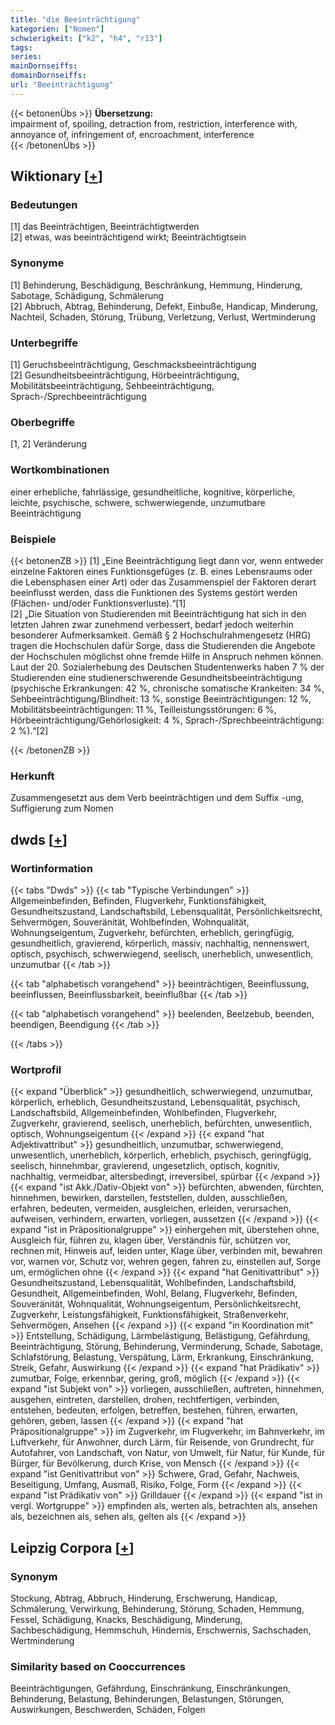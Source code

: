 ```yaml
---
title: "die Beeinträchtigung"
kategorien: ["Nomen"]
schwierigkeit: ["k2", "h4", "r13"]
tags:
series:
mainDornseiffs:
domainDornseiffs:
url: "Beeinträchtigung"
---
```


{{< betonenÜbs >}}
**Übersetzung:**  
impairment of, spoiling, detraction from, restriction, interference with, annoyance of, infringement of, encroachment, interference  
{{< /betonenÜbs >}}

## Wiktionary [[+](https://de.wiktionary.org/wiki/Beeinträchtigung)]

### Bedeutungen
[1] das Beeinträchtigen, Beeinträchtigtwerden  
[2] etwas, was beeinträchtigend wirkt; Beeinträchtigtsein  

### Synonyme
[1] Behinderung, Beschädigung, Beschränkung, Hemmung, Hinderung, Sabotage, Schädigung, Schmälerung  
[2] Abbruch, Abtrag, Behinderung, Defekt, Einbuße, Handicap, Minderung, Nachteil, Schaden, Störung, Trübung, Verletzung, Verlust, Wertminderung  

### Unterbegriffe
[1] Geruchsbeeinträchtigung, Geschmacksbeeinträchtigung  
[2] Gesundheitsbeeinträchtigung, Hörbeeinträchtigung, Mobilitätsbeeinträchtigung, Sehbeeinträchtigung, Sprach-/Sprechbeeinträchtigung  

### Oberbegriffe
[1, 2] Veränderung  

### Wortkombinationen
einer erhebliche, fahrlässige, gesundheitliche, kognitive, körperliche, leichte, psychische, schwere, schwerwiegende, unzumutbare Beeinträchtigung  

### Beispiele
{{< betonenZB >}}
[1] „Eine Beeinträchtigung liegt dann vor, wenn entweder einzelne Faktoren eines Funktionsgefüges (z. B. eines Lebensraums oder die Lebensphasen einer Art) oder das Zusammenspiel der Faktoren derart beeinflusst werden, dass die Funktionen des Systems gestört werden (Flächen- und/oder Funktionsverluste).“[1]  
[2] „Die Situation von Studierenden mit Beeinträchtigung hat sich in den letzten Jahren zwar zunehmend verbessert, bedarf jedoch weiterhin besonderer Aufmerksamkeit. Gemäß § 2 Hochschulrahmengesetz (HRG) tragen die Hochschulen dafür Sorge, dass die Studierenden die Angebote der Hochschulen möglichst ohne fremde Hilfe in Anspruch nehmen können. Laut der 20. Sozialerhebung des Deutschen Studentenwerks haben 7 % der Studierenden eine studienerschwerende Gesundheitsbeeinträchtigung (psychische Erkrankungen: 42 %, chronische somatische Krankeiten: 34 %, Sehbeeinträchtigung/Blindheit: 13 %, sonstige Beeinträchtigungen: 12 %, Mobilitätsbeeinträchtigungen: 11 %, Teilleistungsstörungen: 6 %, Hörbeeinträchtigung/Gehörlosigkeit: 4 %, Sprach-/Sprechbeeinträchtigung: 2 %).“[2]  

{{< /betonenZB >}}
### Herkunft
Zusammengesetzt aus dem Verb beeinträchtigen und dem Suffix -ung, Suffigierung zum Nomen  



## dwds [[+](https://www.dwds.de/wb/Beeinträchtigung)]

### Wortinformation
{{< tabs "Dwds" >}}
{{< tab "Typische Verbindungen" >}}
Allgemeinbefinden, Befinden, Flugverkehr, Funktionsfähigkeit, Gesundheitszustand, Landschaftsbild, Lebensqualität, Persönlichkeitsrecht, Sehvermögen, Souveränität, Wohlbefinden, Wohnqualität, Wohnungseigentum, Zugverkehr, befürchten, erheblich, geringfügig, gesundheitlich, gravierend, körperlich, massiv, nachhaltig, nennenswert, optisch, psychisch, schwerwiegend, seelisch, unerheblich, unwesentlich, unzumutbar
{{< /tab >}}

{{< tab "alphabetisch vorangehend" >}}
beeinträchtigen, Beeinflussung, beeinflussen, Beeinflussbarkeit, beeinflußbar
{{< /tab >}}

{{< tab "alphabetisch vorangehend" >}}
beelenden, Beelzebub, beenden, beendigen, Beendigung
{{< /tab >}}

{{< /tabs >}}

### Wortprofil
{{< expand "Überblick" >}} gesundheitlich, schwerwiegend, unzumutbar, körperlich, erheblich, Gesundheitszustand, Lebensqualität, psychisch, Landschaftsbild, Allgemeinbefinden, Wohlbefinden, Flugverkehr, Zugverkehr, gravierend, seelisch, unerheblich, befürchten, unwesentlich, optisch, Wohnungseigentum {{< /expand >}}
{{< expand "hat Adjektivattribut" >}} gesundheitlich, unzumutbar, schwerwiegend, unwesentlich, unerheblich, körperlich, erheblich, psychisch, geringfügig, seelisch, hinnehmbar, gravierend, ungesetzlich, optisch, kognitiv, nachhaltig, vermeidbar, altersbedingt, irreversibel, spürbar {{< /expand >}}
{{< expand "ist Akk./Dativ-Objekt von" >}} befürchten, abwenden, fürchten, hinnehmen, bewirken, darstellen, feststellen, dulden, ausschließen, erfahren, bedeuten, vermeiden, ausgleichen, erleiden, verursachen, aufweisen, verhindern, erwarten, vorliegen, aussetzen {{< /expand >}}
{{< expand "ist in Präpositionalgruppe" >}} einhergehen mit, überstehen ohne, Ausgleich für, führen zu, klagen über, Verständnis für, schützen vor, rechnen mit, Hinweis auf, leiden unter, Klage über, verbinden mit, bewahren vor, warnen vor, Schutz vor, wehren gegen, fahren zu, einstellen auf, Sorge um, ermöglichen ohne {{< /expand >}}
{{< expand "hat Genitivattribut" >}} Gesundheitszustand, Lebensqualität, Wohlbefinden, Landschaftsbild, Gesundheit, Allgemeinbefinden, Wohl, Belang, Flugverkehr, Befinden, Souveränität, Wohnqualität, Wohnungseigentum, Persönlichkeitsrecht, Zugverkehr, Leistungsfähigkeit, Funktionsfähigkeit, Straßenverkehr, Sehvermögen, Ansehen {{< /expand >}}
{{< expand "in Koordination mit" >}} Entstellung, Schädigung, Lärmbelästigung, Belästigung, Gefährdung, Beeinträchtigung, Störung, Behinderung, Verminderung, Schade, Sabotage, Schlafstörung, Belastung, Verspätung, Lärm, Erkrankung, Einschränkung, Streik, Gefahr, Auswirkung {{< /expand >}}
{{< expand "hat Prädikativ" >}} zumutbar, Folge, erkennbar, gering, groß, möglich {{< /expand >}}
{{< expand "ist Subjekt von" >}} vorliegen, ausschließen, auftreten, hinnehmen, ausgehen, eintreten, darstellen, drohen, rechtfertigen, verbinden, entstehen, bedeuten, erfolgen, betreffen, bestehen, führen, erwarten, gehören, geben, lassen {{< /expand >}}
{{< expand "hat Präpositionalgruppe" >}} im Zugverkehr, im Flugverkehr, im Bahnverkehr, im Luftverkehr, für Anwohner, durch Lärm, für Reisende, von Grundrecht, für Autofahrer, von Landschaft, von Natur, von Umwelt, für Natur, für Kunde, für Bürger, für Bevölkerung, durch Krise, von Mensch {{< /expand >}}
{{< expand "ist Genitivattribut von" >}} Schwere, Grad, Gefahr, Nachweis, Beseitigung, Umfang, Ausmaß, Risiko, Folge, Form {{< /expand >}}
{{< expand "ist Prädikativ von" >}} Grilldauer {{< /expand >}}
{{< expand "ist in vergl. Wortgruppe" >}} empfinden als, werten als, betrachten als, ansehen als, bezeichnen als, sehen als, gelten als {{< /expand >}}

## Leipzig Corpora [[+](https://corpora.uni-leipzig.de/en/res?word=Beeinträchtigung&corpusId=deu_newscrawl-public_2018)]


### Synonym
Stockung, Abtrag, Abbruch, Hinderung, Erschwerung, Handicap, Schmälerung, Verwirkung, Behinderung, Störung, Schaden, Hemmung, Fessel, Schädigung, Knacks, Beschädigung, Minderung, Sachbeschädigung, Hemmschuh, Hindernis, Erschwernis, Sachschaden, Wertminderung


### Similarity based on Cooccurrences
Beeinträchtigungen, Gefährdung, Einschränkung, Einschränkungen, Behinderung, Belastung, Behinderungen, Belastungen, Störungen, Auswirkungen, Beschwerden, Schäden, Folgen

